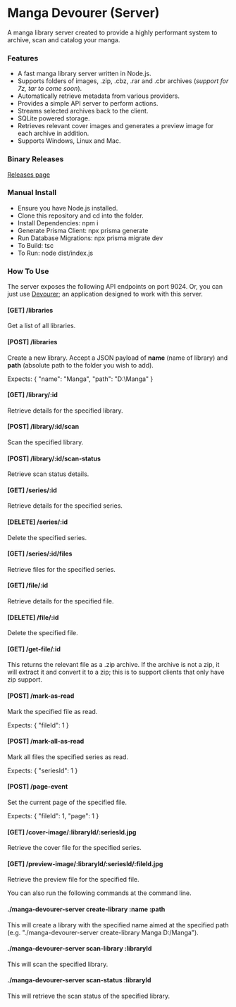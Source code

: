 # Manga Devourer (Server)

A manga library server created to provide a highly performant system to archive, scan and catalog your manga.

### Features

- A fast manga library server written in Node.js.
- Supports folders of images, .zip, .cbz, .rar and .cbr archives (_support for 7z, tar to come soon_).
- Automatically retrieve metadata from various providers.
- Provides a simple API server to perform actions.
- Streams selected archives back to the client.
- SQLite powered storage.
- Retrieves relevant cover images and generates a preview image for each archive in addition.
- Supports Windows, Linux and Mac.

### Binary Releases

[Releases page](https://github.com/ethereal-squirrel/manga-devourer-server/releases)

### Manual Install

- Ensure you have Node.js installed.
- Clone this repository and cd into the folder.
- Install Dependencies: npm i
- Generate Prisma Client: npx prisma generate
- Run Database Migrations: npx prisma migrate dev
- To Build: tsc
- To Run: node dist/index.js

### How To Use

The server exposes the following API endpoints on port 9024. Or, you can just use [Devourer](https://devourer.app); an application designed to work with this server.

#### [GET] /libraries

Get a list of all libraries.

#### [POST] /libraries

Create a new library. Accept a JSON payload of **name** (name of library) and **path** (absolute path to the folder you wish to add).

Expects: { "name": "Manga", "path": "D:\\Manga" }

#### [GET] /library/:id

Retrieve details for the specified library.

#### [POST] /library/:id/scan

Scan the specified library.

#### [POST] /library/:id/scan-status

Retrieve scan status details.

#### [GET] /series/:id

Retrieve details for the specified series.

#### [DELETE] /series/:id

Delete the specified series.

#### [GET] /series/:id/files

Retrieve files for the specified series.

#### [GET] /file/:id

Retrieve details for the specified file.

#### [DELETE] /file/:id

Delete the specified file.

#### [GET] /get-file/:id

This returns the relevant file  as a .zip archive. If the archive is not a zip, it will extract it and convert it to a zip; this is to support clients that only have zip support.

#### [POST] /mark-as-read

Mark the specified file as read.

Expects: { "fileId": 1 }

#### [POST] /mark-all-as-read

Mark all files the specified series as read.

Expects: { "seriesId": 1 }

#### [POST] /page-event

Set the current page of the specified file.

Expects: { "fileId": 1, "page": 1 }

#### [GET] /cover-image/:libraryId/:seriesId.jpg

Retrieve the cover file for the specified series.

#### [GET] /preview-image/:libraryId/:seriesId/:fileId.jpg

Retrieve the preview file for the specified file.

You can also run the following commands at the command line.

#### ./manga-devourer-server create-library :name :path

This will create a library with the specified name aimed at the specified path (e.g. "./manga-devourer-server create-library Manga D:/Manga").

#### ./manga-devourer-server scan-library :libraryId

This will scan the specified library.

#### ./manga-devourer-server scan-status :libraryId

This will retrieve the scan status of the specified library.
